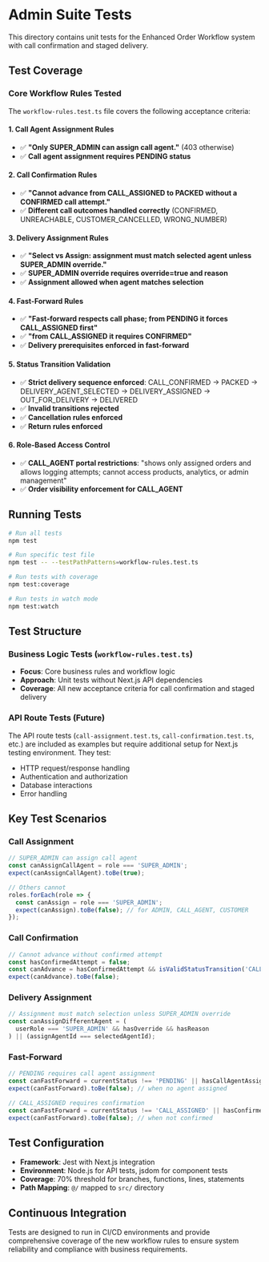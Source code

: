 # Admin Suite Tests

This directory contains unit tests for the Enhanced Order Workflow system with call confirmation and staged delivery.

## Test Coverage

### Core Workflow Rules Tested

The `workflow-rules.test.ts` file covers the following acceptance criteria:

#### 1. Call Agent Assignment Rules
- ✅ **"Only SUPER_ADMIN can assign call agent."** (403 otherwise)
- ✅ **Call agent assignment requires PENDING status**

#### 2. Call Confirmation Rules  
- ✅ **"Cannot advance from CALL_ASSIGNED to PACKED without a CONFIRMED call attempt."**
- ✅ **Different call outcomes handled correctly** (CONFIRMED, UNREACHABLE, CUSTOMER_CANCELLED, WRONG_NUMBER)

#### 3. Delivery Assignment Rules
- ✅ **"Select vs Assign: assignment must match selected agent unless SUPER_ADMIN override."**
- ✅ **SUPER_ADMIN override requires override=true and reason**
- ✅ **Assignment allowed when agent matches selection**

#### 4. Fast-Forward Rules
- ✅ **"Fast‑forward respects call phase; from PENDING it forces CALL_ASSIGNED first"**
- ✅ **"from CALL_ASSIGNED it requires CONFIRMED"**
- ✅ **Delivery prerequisites enforced in fast-forward**

#### 5. Status Transition Validation
- ✅ **Strict delivery sequence enforced**: CALL_CONFIRMED → PACKED → DELIVERY_AGENT_SELECTED → DELIVERY_ASSIGNED → OUT_FOR_DELIVERY → DELIVERED
- ✅ **Invalid transitions rejected**
- ✅ **Cancellation rules enforced**
- ✅ **Return rules enforced**

#### 6. Role-Based Access Control
- ✅ **CALL_AGENT portal restrictions**: "shows only assigned orders and allows logging attempts; cannot access products, analytics, or admin management"
- ✅ **Order visibility enforcement for CALL_AGENT**

## Running Tests

```bash
# Run all tests
npm test

# Run specific test file
npm test -- --testPathPatterns=workflow-rules.test.ts

# Run tests with coverage
npm test:coverage

# Run tests in watch mode
npm test:watch
```

## Test Structure

### Business Logic Tests (`workflow-rules.test.ts`)
- **Focus**: Core business rules and workflow logic
- **Approach**: Unit tests without Next.js API dependencies
- **Coverage**: All new acceptance criteria for call confirmation and staged delivery

### API Route Tests (Future)
The API route tests (`call-assignment.test.ts`, `call-confirmation.test.ts`, etc.) are included as examples but require additional setup for Next.js testing environment. They test:
- HTTP request/response handling
- Authentication and authorization
- Database interactions
- Error handling

## Key Test Scenarios

### Call Assignment
```typescript
// SUPER_ADMIN can assign call agent
const canAssignCallAgent = role === 'SUPER_ADMIN';
expect(canAssignCallAgent).toBe(true);

// Others cannot
roles.forEach(role => {
  const canAssign = role === 'SUPER_ADMIN';
  expect(canAssign).toBe(false); // for ADMIN, CALL_AGENT, CUSTOMER
});
```

### Call Confirmation
```typescript
// Cannot advance without confirmed attempt
const hasConfirmedAttempt = false;
const canAdvance = hasConfirmedAttempt && isValidStatusTransition('CALL_ASSIGNED', 'CALL_CONFIRMED');
expect(canAdvance).toBe(false);
```

### Delivery Assignment
```typescript
// Assignment must match selection unless SUPER_ADMIN override
const canAssignDifferentAgent = (
  userRole === 'SUPER_ADMIN' && hasOverride && hasReason
) || (assignAgentId === selectedAgentId);
```

### Fast-Forward
```typescript
// PENDING requires call agent assignment
const canFastForward = currentStatus !== 'PENDING' || hasCallAgentAssigned;
expect(canFastForward).toBe(false); // when no agent assigned

// CALL_ASSIGNED requires confirmation
const canFastForward = currentStatus !== 'CALL_ASSIGNED' || hasConfirmedAttempt;
expect(canFastForward).toBe(false); // when not confirmed
```

## Test Configuration

- **Framework**: Jest with Next.js integration
- **Environment**: Node.js for API tests, jsdom for component tests
- **Coverage**: 70% threshold for branches, functions, lines, statements
- **Path Mapping**: `@/` mapped to `src/` directory

## Continuous Integration

Tests are designed to run in CI/CD environments and provide comprehensive coverage of the new workflow rules to ensure system reliability and compliance with business requirements.
